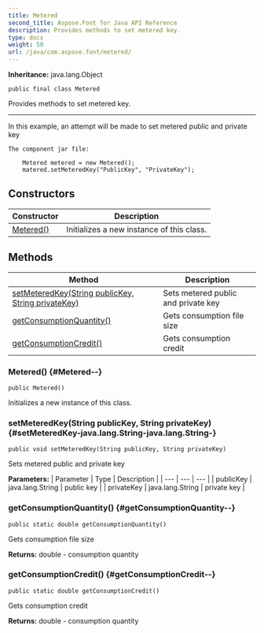 ```yaml
---
title: Metered
second_title: Aspose.Font for Java API Reference
description: Provides methods to set metered key.
type: docs
weight: 50
url: /java/com.aspose.font/metered/
---
```

**Inheritance:**
java.lang.Object
```
public final class Metered
```

Provides methods to set metered key.

--------------------

In this example, an attempt will be made to set metered public and private key

```
The component jar file:
  
 	Metered metered = new Metered();
 	matered.setMeteredKey("PublicKey", "PrivateKey");
```
## Constructors

| Constructor | Description |
| --- | --- |
| [Metered()](#Metered--) | Initializes a new instance of this class. |
## Methods

| Method | Description |
| --- | --- |
| [setMeteredKey(String publicKey, String privateKey)](#setMeteredKey-java.lang.String-java.lang.String-) | Sets metered public and private key |
| [getConsumptionQuantity()](#getConsumptionQuantity--) | Gets consumption file size |
| [getConsumptionCredit()](#getConsumptionCredit--) | Gets consumption credit |
### Metered() {#Metered--}
```
public Metered()
```


Initializes a new instance of this class.

### setMeteredKey(String publicKey, String privateKey) {#setMeteredKey-java.lang.String-java.lang.String-}
```
public void setMeteredKey(String publicKey, String privateKey)
```


Sets metered public and private key

**Parameters:**
| Parameter | Type | Description |
| --- | --- | --- |
| publicKey | java.lang.String | public key |
| privateKey | java.lang.String | private key |

### getConsumptionQuantity() {#getConsumptionQuantity--}
```
public static double getConsumptionQuantity()
```


Gets consumption file size

**Returns:**
double - consumption quantity
### getConsumptionCredit() {#getConsumptionCredit--}
```
public static double getConsumptionCredit()
```


Gets consumption credit

**Returns:**
double - consumption quantity
